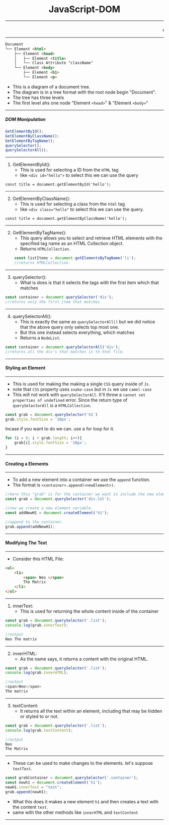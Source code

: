 <h1 style="text-align: center">JavaScript-DOM</h1>
<hr>
<marquee style="font-size: 20px">Accessing the tags in HTML</marquee>
<hr>

```markdown
Document
└── Element <html>
    ├── Element <head>
    │   ├── Element <title>
    │   └── Class Attribute "className"
    └── Element <body>
        ├── Element <h1>
        └── Element <p>

```
- This is a diagram of a document tree.
- The diagram is in a tree format with the root node begin "Document".
- The tree has three levels
- The first level ahs one node "Element `<head>`" & "Element `<body>`"
---
##### DOM Manipulation

```Javascript
GetElementById();
GetElementByClassName();
GetElementByTagName();
querySelector();
querySelectorAll();
```
---
1. GetElementById():
	- This is used for selecting a ID from the `HTML` tag
	- like `<div id="hello">` to select this we can use the query
```Js
const title = document.getElementById('hello');
```
---
2. GetElementByClassName():
	- This is used for selecting a class from the `html` tag
	- like `<div class="hello"` to select this we can use the query.
```Js
const title = document.getElementByClassName('hello');
```
---

2. GetElementByTagName(): 
	- This query allows you to select and retrieve HTML elements with the specified tag name as an HTML Collection object.
	- Returns `HTMLCollection`.
```js
	const listItems = document.getElementsByTagName('li');
	//returns HTMLCollection.
```
---
3. querySelector():
	- What is does is that it selects the tags with the first item which that matches
```js
const container = document.querySelector('div');
//returns only the first item that matches
```
---
4. querySelectorAll():
	- This is exactly the same as `querySelectorAll()` but we did notice that the above query only selects top most one.
	- But this one instead selects everything, which matches
	- Returns a `NodeList`.
```js 
const container = document.querySelectorAll('div');
//returns all the div's that matches in th html file.
```
---
#### Styling an Element
---
- This is used for making the making a single `CSS` query inside of `Js`.
- note that `CSS` property uses `snake-case` but in `Js` we use  `camel-case`
- This will not work with `querySelectorAll`. It'll throw a `cannot set properties of undefined` error. Since the return type of `querySelectorAll` is a `HTMLCollection`.
```js
const grab = document.querySelector('h1')
grab.style.fontSize = '10px';
```
Incase if you want to do we can. use a for loop for it.
```js
for (i = 0; i < grab.length; i++){
	grab[i].style.fontSize = '10px';
}
```
---
#### Creating a Elements
---
- To add a new element into a container we use the `append` function.
- The format is `<container>.append(<newElement>)`.
```js
//here this "grab" is for the container we want to include the new element.
const grab = document.querySelector('div.lol');

//now we create a new element variable.
const addNewH1 = document.createElement('h1');

//append to the container.
grab.append(addNewH1);
```
---
#### Modifying The Text
---
- Consider this HTML File:
```html
<ul>
	<li>
		<span> Neo </span>
		The Matrix
	</li>
</ul>
```
--- 
1. innerText:
	- This is used for returning the whole content inside of the container
```js
const grab = document.querySelector('.list');
console.log(grab.innerText);

//output 
Neo The matrix
```
---
2. innerHTML:
	- As the name says, it returns a content with the original HTML. 
```js
const grab = document.querySelector('.list');
console.log(grab.innerHTML);

//output
<span>Neo</span>
The matrix
```
---

3. textContent:
	- It returns all the text within an element, including that may be hidden or styled to or not.
```js
const grab = document.querySelector('.list');
console.log(grab.textContent);

//output
Neo
The Matrix
```
---
- These can be used to make changes to the elements. let's suppose `textText`.
```js
const grabContainer = document.querySelector('.container');
const newh1 = document.createElement('h1');
newH1.innerText = "test";
grab.append(newH1);
```
- What this does it makes a new element `h1` and then creates a text with the content `test`.
- same with the other methods like `innerHTML` and `textContent`
---

